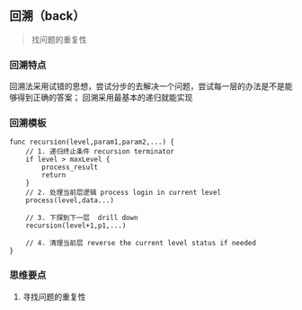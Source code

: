 ## 回溯（back）> 找问题的重复性### 回溯特点回溯法采用试错的思想，尝试分步的去解决一个问题，尝试每一层的办法是不是能够得到正确的答案；回溯采用最基本的递归就能实现### 回溯模板```func recursion(level,param1,param2,...) {    // 1. 递归终止条件 recursion terminator    if level > maxLevel {        process_result        return    }    // 2. 处理当前层逻辑 process login in current level    process(level,data...)        // 3. 下探到下一层  drill down    recursion(level+1,p1,...)        // 4. 清理当前层 reverse the current level status if needed}```### 思维要点1. 寻找问题的重复性